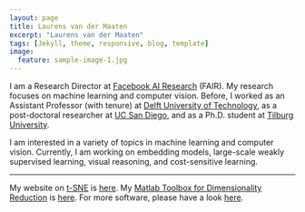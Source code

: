```yaml
---
layout: page
title: Laurens van der Maaten
excerpt: "Laurens van der Maaten"
tags: [Jekyll, theme, responsive, blog, template]
image:
  feature: sample-image-1.jpg
---
```


I am a Research Director at [Facebook AI Research](http://research.facebook.com/ai) (FAIR). My research focuses on machine learning and computer vision. Before, I worked as an Assistant Professor (with tenure) at [Delft University of Technology](http://www.tudelft.nl), as a post-doctoral researcher at [UC San Diego](http://www.ucsd.edu), and as a Ph.D. student at [Tilburg University](http://www.tilburguniversity.edu).

I am interested in a variety of topics in machine learning and computer vision. Currently, I am working on embedding models, large-scale weakly supervised learning, visual reasoning, and cost-sensitive learning.

---

My website on [t-SNE](tsne/) is [here](tsne/). My [Matlab Toolbox for Dimensionality Reduction](drtoolbox/) is [here](drtoolbox/). For more software, please have a look [here](software/).
